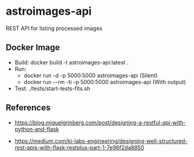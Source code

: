 # astroimages-api

REST API for listing processed images

## Docker Image
- Build: docker build -t astroimages-api:latest .
- Run: 
  - docker run -d -p 5000:5000 astroimages-api (Silent)
  - docker run --rm -ti -p 5000:5000 astroimages-api (With output)
- Test: ./tests/start-tests-fits.sh


## References

- https://blog.miguelgrinberg.com/post/designing-a-restful-api-with-python-and-flask

- https://medium.com/ki-labs-engineering/designing-well-structured-rest-apis-with-flask-restplus-part-1-7e96f2da8850
